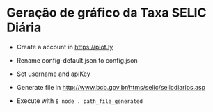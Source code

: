 Geração de gráfico da Taxa SELIC Diária
=======================================


- Create a account in https://plot.ly
- Rename config-default.json to config.json
- Set username and apiKey

- Generate file in http://www.bcb.gov.br/htms/selic/selicdiarios.asp
- Execute with
``
  $ node . path_file_generated
``
